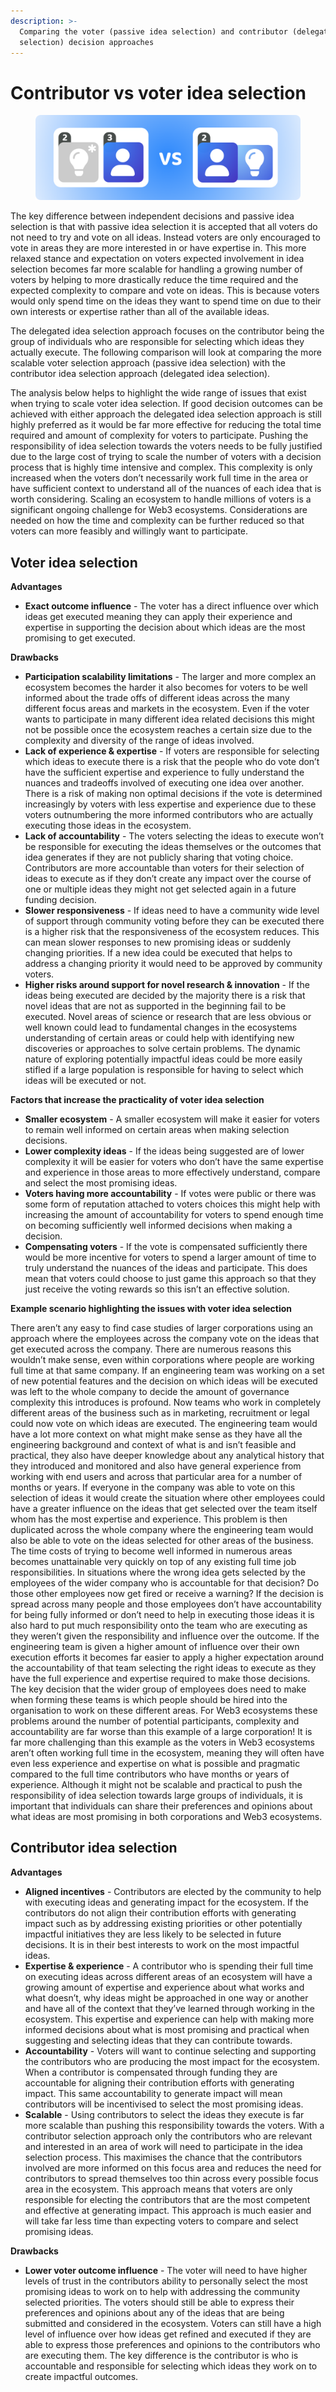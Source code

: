 ```yaml
---
description: >-
  Comparing the voter (passive idea selection) and contributor (delegated idea
  selection) decision approaches
---
```


# Contributor vs voter idea selection

<figure><img src="../.gitbook/assets/voter-and-contributor-idea-selection.png" alt=""><figcaption></figcaption></figure>

The key difference between independent decisions and passive idea selection is that with passive idea selection it is accepted that all voters do not need to try and vote on all ideas. Instead voters are only encouraged to vote in areas they are more interested in or have expertise in. This more relaxed stance and expectation on voters expected involvement in idea selection becomes far more scalable for handling a growing number of voters by helping to more drastically reduce the time required and the expected complexity to compare and vote on ideas. This is because voters would only spend time on the ideas they want to spend time on due to their own interests or expertise rather than all of the available ideas.

The delegated idea selection approach focuses on the contributor being the group of individuals who are responsible for selecting which ideas they actually execute. The following comparison will look at comparing the more scalable voter selection approach (passive idea selection) with the contributor idea selection approach (delegated idea selection).

The analysis below helps to highlight the wide range of issues that exist when trying to scale voter idea selection. If good decision outcomes can be achieved with either approach the delegated idea selection approach is still highly preferred as it would be far more effective for reducing the total time required and amount of complexity for voters to participate. Pushing the responsibility of idea selection towards the voters needs to be fully justified due to the large cost of trying to scale the number of voters with a decision process that is highly time intensive and complex. This complexity is only increased when the voters don’t necessarily work full time in the area or have sufficient context to understand all of the nuances of each idea that is worth considering. Scaling an ecosystem to handle millions of voters is a significant ongoing challenge for Web3 ecosystems. Considerations are needed on how the time and complexity can be further reduced so that voters can more feasibly and willingly want to participate.



## Voter idea selection



**Advantages**

* **Exact outcome influence** - The voter has a direct influence over which ideas get executed meaning they can apply their experience and expertise in supporting the decision about which ideas are the most promising to get executed.



**Drawbacks**

* **Participation scalability limitations** - The larger and more complex an ecosystem becomes the harder it also becomes for voters to be well informed about the trade offs of different ideas across the many different focus areas and markets in the ecosystem. Even if the voter wants to participate in many different idea related decisions this might not be possible once the ecosystem reaches a certain size due to the complexity and diversity of the range of ideas involved.
* **Lack of experience & expertise** - If voters are responsible for selecting which ideas to execute there is a risk that the people who do vote don’t have the sufficient expertise and experience to fully understand the nuances and tradeoffs involved of executing one idea over another. There is a risk of making non optimal decisions if the vote is determined increasingly by voters with less expertise and experience due to these voters outnumbering the more informed contributors who are actually executing those ideas in the ecosystem.
* **Lack of accountability** - The voters selecting the ideas to execute won’t be responsible for executing the ideas themselves or the outcomes that idea generates if they are not publicly sharing that voting choice. Contributors are more accountable than voters for their selection of ideas to execute as if they don’t create any impact over the course of one or multiple ideas they might not get selected again in a future funding decision.
* **Slower responsiveness** - If ideas need to have a community wide level of support through community voting before they can be executed there is a higher risk that the responsiveness of the ecosystem reduces. This can mean slower responses to new promising ideas or suddenly changing priorities. If a new idea could be executed that helps to address a changing priority it would need to be approved by community voters.
* **Higher risks around support for novel research & innovation** - If the ideas being executed are decided by the majority there is a risk that novel ideas that are not as supported in the beginning fail to be executed. Novel areas of science or research that are less obvious or well known could lead to fundamental changes in the ecosystems understanding of certain areas or could help with identifying new discoveries or approaches to solve certain problems. The dynamic nature of exploring potentially impactful ideas could be more easily stifled if a large population is responsible for having to select which ideas will be executed or not.



**Factors that increase the practicality of voter idea selection**

* **Smaller ecosystem** - A smaller ecosystem will make it easier for voters to remain well informed on certain areas when making selection decisions.
* **Lower complexity ideas** - If the ideas being suggested are of lower complexity it will be easier for voters who don’t have the same expertise and experience in those areas to more effectively understand, compare and select the most promising ideas.
* **Voters having more accountability** - If votes were public or there was some form of reputation attached to voters choices this might help with increasing the amount of accountability for voters to spend enough time on becoming sufficiently well informed decisions when making a decision.
* **Compensating voters** - If the vote is compensated sufficiently there would be more incentive for voters to spend a larger amount of time to truly understand the nuances of the ideas and participate. This does mean that voters could choose to just game this approach so that they just receive the voting rewards so this isn’t an effective solution.



**Example scenario highlighting the issues with voter idea selection**

There aren’t any easy to find case studies of larger corporations using an approach where the employees across the company vote on the ideas that get executed across the company. There are numerous reasons this wouldn’t make sense, even within corporations where people are working full time at that same company. If an engineering team was working on a set of new potential features and the decision on which ideas will be executed was left to the whole company to decide the amount of governance complexity this introduces is profound. Now teams who work in completely different areas of the business such as in marketing, recruitment or legal could now vote on which ideas are executed. The engineering team would have a lot more context on what might make sense as they have all the engineering background and context of what is and isn’t feasible and practical, they also have deeper knowledge about any analytical history that they introduced and monitored and also have general experience from working with end users and across that particular area for a number of months or years. If everyone in the company was able to vote on this selection of ideas it would create the situation where other employees could have a greater influence on the ideas that get selected over the team itself whom has the most expertise and experience. This problem is then duplicated across the whole company where the engineering team would also be able to vote on the ideas selected for other areas of the business. The time costs of trying to become well informed in numerous areas becomes unattainable very quickly on top of any existing full time job responsibilities. In situations where the wrong idea gets selected by the employees of the wider company who is accountable for that decision? Do those other employees now get fired or receive a warning? If the decision is spread across many people and those employees don’t have accountability for being fully informed or don’t need to help in executing those ideas it is also hard to put much responsibility onto the team who are executing as they weren’t given the responsibility and influence over the outcome. If the engineering team is given a higher amount of influence over their own execution efforts it becomes far easier to apply a higher expectation around the accountability of that team selecting the right ideas to execute as they have the full experience and expertise required to make those decisions. The key decision that the wider group of employees does need to make when forming these teams is which people should be hired into the organisation to work on these different areas. For Web3 ecosystems these problems around the number of potential participants, complexity and accountability are far worse than this example of a large corporation! It is far more challenging than this example as the voters in Web3 ecosystems aren’t often working full time in the ecosystem, meaning they will often have even less experience and expertise on what is possible and pragmatic compared to the full time contributors who have months or years of experience. Although it might not be scalable and practical to push the responsibility of idea selection towards large groups of individuals, it is important that individuals can share their preferences and opinions about what ideas are most promising in both corporations and Web3 ecosystems.



## Contributor idea selection



**Advantages**

* **Aligned incentives** - Contributors are elected by the community to help with executing ideas and generating impact for the ecosystem. If the contributors do not align their contribution efforts with generating impact such as by addressing existing priorities or other potentially impactful initiatives they are less likely to be selected in future decisions. It is in their best interests to work on the most impactful ideas.
* **Expertise & experience** - A contributor who is spending their full time on executing ideas across different areas of an ecosystem will have a growing amount of expertise and experience about what works and what doesn’t, why ideas might be approached in one way or another and have all of the context that they’ve learned through working in the ecosystem. This expertise and experience can help with making more informed decisions about what is most promising and practical when suggesting and selecting ideas that they can contribute towards.
* **Accountability** - Voters will want to continue selecting and supporting the contributors who are producing the most impact for the ecosystem. When a contributor is compensated through funding they are accountable for aligning their contribution efforts with generating impact. This same accountability to generate impact will mean contributors will be incentivised to select the most promising ideas.
* **Scalable** - Using contributors to select the ideas they execute is far more scalable than pushing this responsibility towards the voters. With a contributor selection approach only the contributors who are relevant and interested in an area of work will need to participate in the idea selection process. This maximises the chance that the contributors involved are more informed on this focus area and reduces the need for contributors to spread themselves too thin across every possible focus area in the ecosystem. This approach means that voters are only responsible for electing the contributors that are the most competent and effective at generating impact. This approach is much easier and will take far less time than expecting voters to compare and select promising ideas.



**Drawbacks**

* **Lower voter outcome influence** - The voter will need to have higher levels of trust in the contributors ability to personally select the most promising ideas to work on to help with addressing the community selected priorities. The voters should still be able to express their preferences and opinions about any of the ideas that are being submitted and considered in the ecosystem. Voters can still have a high level of influence over how ideas get refined and executed if they are able to express those preferences and opinions to the contributors who are executing them. The key difference is the contributor is who is accountable and responsible for selecting which ideas they work on to create impactful outcomes.
